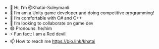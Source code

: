 - 👋 Hi, I’m @Khatai-Suleymanli
- 👀 I’m am a Unity game developer and doing competitive programming!
- 🌱 I’m comfortable with C# and C++
- 💞️ I’m looking to collaborate on game dev
- 😄 Pronouns: he/him
- ⚡ Fun fact: I am a Red devil
- 📫 How to reach me https://bio.link/khatai
<!---
Thanks for visiting my account
--->
